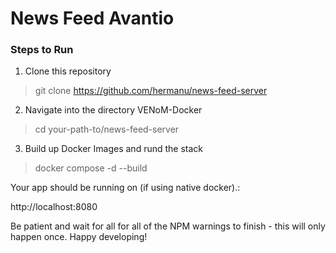 # News Feed Avantio

### Steps to Run

1. Clone this repository

> git clone https://github.com/hermanu/news-feed-server

2. Navigate into the directory VENoM-Docker

> cd your-path-to/news-feed-server

3. Build up Docker Images and rund the stack

> docker compose -d --build

Your app should be running on (if using native docker).:

http://localhost:8080

Be patient and wait for all for all of the NPM warnings to finish - this will only happen once. Happy developing!
